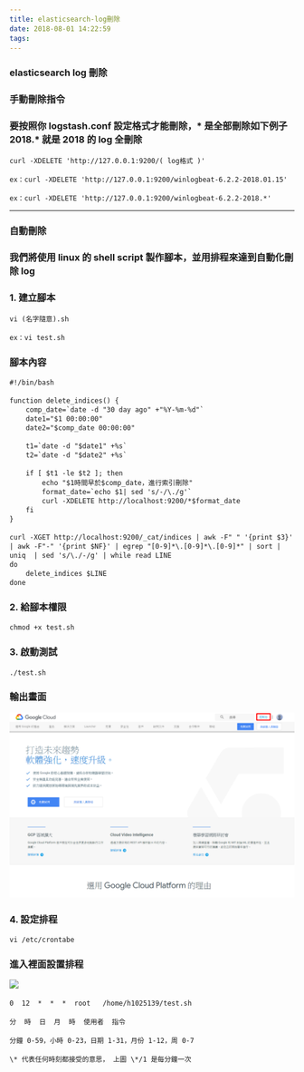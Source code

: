 ```yaml
---
title: elasticsearch-log刪除
date: 2018-08-01 14:22:59
tags:
---
```


### elasticsearch log 刪除

### 手動刪除指令

### 要按照你 logstash.conf 設定格式才能刪除，\* 是全部刪除如下例子 2018.\* 就是 2018 的 log 全刪除

```
curl -XDELETE 'http://127.0.0.1:9200/( log格式 )'

ex：curl -XDELETE 'http://127.0.0.1:9200/winlogbeat-6.2.2-2018.01.15'

ex：curl -XDELETE 'http://127.0.0.1:9200/winlogbeat-6.2.2-2018.*'
```

***

### 自動刪除

### 我們將使用 linux 的 shell script 製作腳本，並用排程來達到自動化刪除 log

### 1. 建立腳本

```
vi (名字隨意).sh

ex：vi test.sh
```

### 腳本內容

```
#!/bin/bash

function delete_indices() {
    comp_date=`date -d "30 day ago" +"%Y-%m-%d"`
    date1="$1 00:00:00"
    date2="$comp_date 00:00:00"

    t1=`date -d "$date1" +%s`
    t2=`date -d "$date2" +%s`

    if [ $t1 -le $t2 ]; then
        echo "$1時間早於$comp_date，進行索引刪除"
        format_date=`echo $1| sed 's/-/\./g'`
        curl -XDELETE http://localhost:9200/*$format_date
    fi
}

curl -XGET http://localhost:9200/_cat/indices | awk -F" " '{print $3}' | awk -F"-" '{print $NF}' | egrep "[0-9]*\.[0-9]*\.[0-9]*" | sort | uniq  | sed 's/\./-/g' | while read LINE
do
    delete_indices $LINE
done
```

### 2. 給腳本權限

```
chmod +x test.sh
```

### 3. 啟動測試

```
./test.sh
```

### 輸出畫面

![ ](images/1.png)

### 4. 設定排程

```
vi /etc/crontabe
```

### 進入裡面設置排程

![ ](images/2.png)

```
0  12  *  *  *  root   /home/h1025139/test.sh

分  時  日  月  時  使用者  指令

分鐘 0-59，小時 0-23，日期 1-31，月份 1-12，周 0-7

\* 代表任何時刻都接受的意思， 上圖 \*/1 是每分鐘一次
```